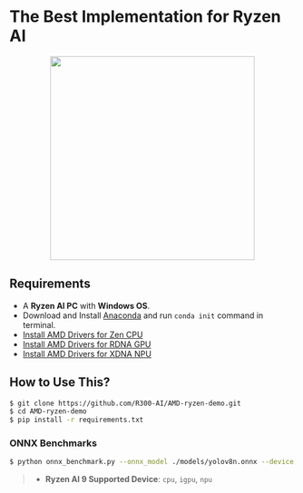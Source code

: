 # The Best Implementation for Ryzen AI

<div align="center">
<img src="https://github.com/R300-AI/AMD-ryzen-demo/blob/main/docs/images/chipset.png" width=360"/>
</div>

## Requirements
* A **Ryzen AI PC** with **Windows OS**.
* Download and Install [Anaconda](https://www.anaconda.com/download) and run `conda init` command in terminal.
* [Install AMD Drivers for Zen CPU](https://www.amd.com/en/support/download/drivers.html)
* [Install AMD Drivers for RDNA GPU](https://www.amd.com/en/support/download/drivers.html)
* [Install AMD Drivers for XDNA NPU](https://ryzenai.docs.amd.com/en/latest/inst.html) 

## How to Use This?
  ```bash
  $ git clone https://github.com/R300-AI/AMD-ryzen-demo.git
  $ cd AMD-ryzen-demo
  $ pip install -r requirements.txt
  ```

### ONNX Benchmarks
  ```bash
  $ python onnx_benchmark.py --onnx_model ./models/yolov8n.onnx --device cpu
  ```
  > * **Ryzen AI 9 Supported Device**: `cpu`, `igpu`, `npu`
